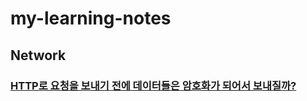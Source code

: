 # my-learning-notes

## Network

### [HTTP로 요청을 보내기 전에 데이터들은 암호화가 되어서 보내질까?](https://github.com/nwnp/my-learning-notes/blob/main/network/beforeRequest.md)
